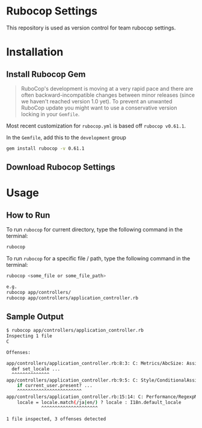 # Rubocop Settings

This repository is used as version control for team rubocop settings.

# Installation
## Install Rubocop Gem
> RuboCop's development is moving at a very rapid pace and there are often backward-incompatible changes between minor releases (since we haven't reached version 1.0 yet). To prevent an unwanted RuboCop update you might want to use a conservative version locking in your `Gemfile`.

Most recent customization for `rubocop.yml` is based off `rubocop v0.61.1`.

In the `Gemfile`, add this to the `development` group

```sh
gem install rubocop -v 0.61.1
```

## Download Rubocop Settings

# Usage
## How to Run
To run `rubocop` for current directory, type the following command in the terminal:

```sh
rubocop
```

To run `rubocop` for a specific file / path, type the following command in the terminal:
```sh
rubocop <some_file or some_file_path>

e.g.
rubocop app/controllers/
rubocop app/controllers/application_controller.rb
```

## Sample Output
```sh
$ rubocop app/controllers/application_controller.rb
Inspecting 1 file
C

Offenses:

app/controllers/application_controller.rb:8:3: C: Metrics/AbcSize: Assignment Branch Condition size for set_locale is too high. [15.39/15]
  def set_locale ...
  ^^^^^^^^^^^^^^
app/controllers/application_controller.rb:9:5: C: Style/ConditionalAssignment: Use the return of the conditional for variable assignment and comparison.
    if current_user.present? ...
    ^^^^^^^^^^^^^^^^^^^^^^^^
app/controllers/application_controller.rb:15:14: C: Performance/RegexpMatch: Use match? instead of match when MatchData is not used.
    locale = locale.match(/ja|en/) ? locale : I18n.default_locale
             ^^^^^^^^^^^^^^^^^^^^^

1 file inspected, 3 offenses detected
```

